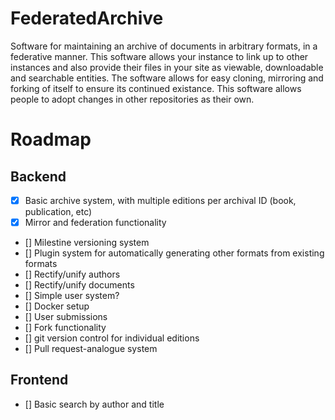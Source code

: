 # FederatedArchive

Software for maintaining an archive of documents in arbitrary formats, in a federative manner. This software allows your instance to link up to other instances and also provide their files in your site as viewable, downloadable and searchable entities. The software allows for easy cloning, mirroring and forking of itself to ensure its continued existance. This software allows people to adopt changes in other repositories as their own.

# Roadmap

## Backend
- [x] Basic archive system, with multiple editions per archival ID (book, publication, etc)
- [x] Mirror and federation functionality
- [] Milestine versioning system
- [] Plugin system for automatically generating other formats from existing formats
- [] Rectify/unify authors
- [] Rectify/unify documents
- [] Simple user system?
- [] Docker setup
- [] User submissions
- [] Fork functionality
- [] git version control for individual editions
- [] Pull request-analogue system

## Frontend

- [] Basic search by author and title